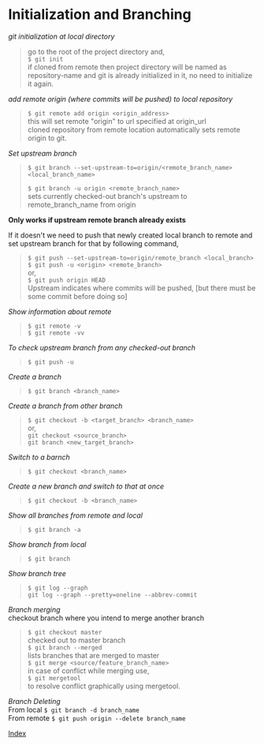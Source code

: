 # Initialization and Branching  

*git initialization at local directory*  
>go to the root of the project directory and,   
> `$ git init`  
if cloned from remote then project directory will be named as repository-name and git is already initialized in it, no need to initialize it again.

*add remote origin (where commits will be pushed) to local repository*  
> `$ git remote add origin <origin_address>`  
this will set remote "origin" to url specified at origin_url  
cloned repository from remote location automatically sets remote origin to git.  

*Set upstream branch*  
> `$ git branch --set-upstream-to=origin/<remote_branch_name> <local_branch_name>`  
>
> `$ git branch -u origin <remote_branch_name>`  
sets currently checked-out branch's upstream to remote_branch_name from origin

**Only works if upstream remote branch already exists**  
  
If it doesn't we need to push that newly created local branch to remote and set upstream branch for that by following command,
> `$ git push --set-upstream-to=origin/remote_branch <local_branch>`  
> `$ git push -u <origin> <remote_branch>`  
or,  
> `$ git push origin HEAD`  
Upstream indicates where commits will be pushed, [but there must be some commit before doing so]  

*Show information about remote*  
> `$ git remote -v`  
> `$ git remote -vv`  

_To check upstream branch from any checked-out branch_  
> `$ git push -u`  

*Create a branch*  
> `$ git branch <branch_name>`  

*Create a branch from other branch*  
> `$ git checkout -b <target_branch> <branch_name>`  
or,  
> `git checkout <source_branch>`  
> `git branch <new_target_branch>`  

*Switch to a barnch*  
> `$ git checkout <branch_name>`  

*Create a new branch and switch to that at once*  
> `$ git checkout -b <branch_name>`  

*Show all branches from remote and local*  
> `$ git branch -a`  

*Show branch from local*  
> `$ git branch`  

*Show branch tree*  
> `$ git log --graph`  
> `git log --graph --pretty=oneline --abbrev-commit`  

_Branch merging_  
checkout branch where you intend to merge another branch  
> `$ git checkout master`  
checked out to master branch  
> `$ git branch --merged`  
lists branches that are merged to master  
> `$ git merge <source/feature_branch_name>`  
> in case of conflict while merging use,  
> `$ git mergetool`  
> to resolve conflict graphically using mergetool.

_Branch Deleting_  
From local `$ git branch -d branch_name`  
From remote `$ git push origin --delete branch_name`  

[Index][index]

[index]: ../index.md
